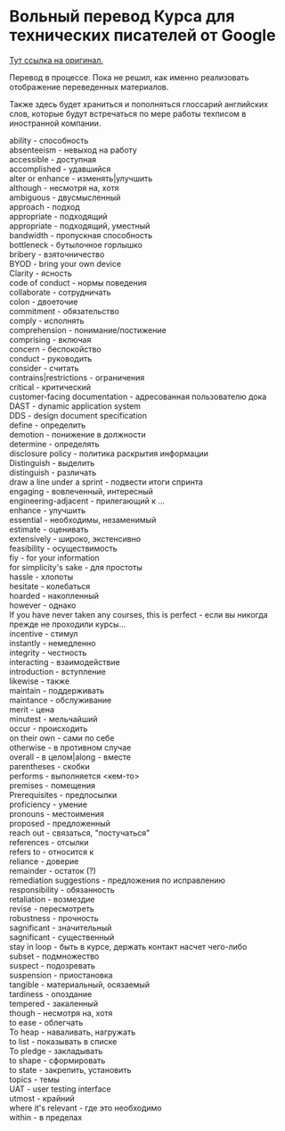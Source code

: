 # Вольный перевод Курса для технических писателей от Google  
[Тут ссылка на оригинал.](https://www.google.com/url?sa=t&rct=j&q=&esrc=s&source=web&cd=&ved=2ahUKEwjq0aGMzZn4AhXph_0HHcvWCnkQFnoECAcQAQ&url=https%3A%2F%2Fdevelopers.google.com%2Ftech-writing&usg=AOvVaw1MuqF__vFEE8W6XQRexhLL)

Перевод в процессе. Пока не решил, как именно реализовать отображение переведенных материалов. 

Также здесь будет храниться и пополняться глоссарий английских слов, которые будут встречаться по мере работы техписом в иностранной компании. 

ability - способность  
absenteeism - невыход на работу  
accessible - доступная  
accomplished - удавшийся  
alter or enhance - изменять|улучшить    
although - несмотря на, хотя  
ambiguous - двусмысленный  
approach - подход  
appropriate - подходящий  
appropriate - подходящий, уместный  
bandwidth - пропускная способность  
bottleneck - бутылочное горлышко  
bribery - взяточничество  
BYOD - bring your own device  
Clarity - ясность  
code of conduct - нормы поведения  
collaborate - сотрудничать  
colon - двоеточие  
commitment - обязательство  
comply - исполнять  
comprehension - понимание/постижение    
comprising - включая  
concern - беспокойство  
conduct - руководить  
consider - считать  
contrains|restrictions - ограничения    
critical - критический  
customer-facing documentation - адресованная пользователю дока  
DAST - dynamic application system  
DDS - design document specification  
define - определить  
demotion - понижение в должности  
determine - определять  
disclosure policy - политика  раскрытия информации  
Distinguish - выделить  
distinguish - различать   
draw a line under a sprint - подвести итоги спринта  
engaging - вовлеченный, интересный  
engineering-adjacent - прилегающий к ...  
enhance - улучшить  
essential - необходимы, незаменимый  
estimate - оценивать  
extensively - широко, экстенсивно  
feasibility - осуществимость  
fiy - for your information  
for simplicity's sake - для простоты    
hassle - хлопоты  
hesitate - колебаться  
hoarded - накопленный  
however - однако  
If you have never taken any courses, this is perfect - если вы никогда прежде не проходили курсы...    
incentive - стимул  
instantly - немедленно  
integrity - честность  
interacting - взаимодействие  
introduction - вступление  
likewise - также  
maintain - поддерживать    
maintance - обслуживание   
merit - цена  
minutest - мельчайший  
occur - происходить  
on their own - сами по себе  
otherwise - в противном случае  
overall - в целом|along - вместе  
parentheses - скобки  
performs - выполняется <кем-то>  
premises - помещения  
Prerequisites - предпосылки  
proficiency - умение  
pronouns - местоимения  
proposed - предложенный  
reach out - связаться, "постучаться"  
references - отсылки  
refers to - относится к   
reliance - доверие  
remainder - остаток (?)  
remediation suggestions - предложения по исправлению  
responsibility - обязанность  
retaliation - возмездие  
revise - пересмотреть  
robustness - прочность  
sagnificant - значительный  
sagnificant - существенный  
stay in loop - быть в курсе, держать контакт насчет чего-либо  
subset - подмножество  
suspect - подозревать  
suspension - приостановка  
tangible - материальный, осязаемый  
tardiness - опоздание  
tempered - закаленный  
though - несмотря на, хотя  
to ease - облегчать  
To heap - наваливать, нагружать  
to list - показывать в списке  
To pledge - закладывать  
to shape - сформировать  
to state - закрепить, установить    
topics - темы  
UAT - user testing interface  
utmost - крайний  
where it's relevant - где это необходимо  
within - в пределах  